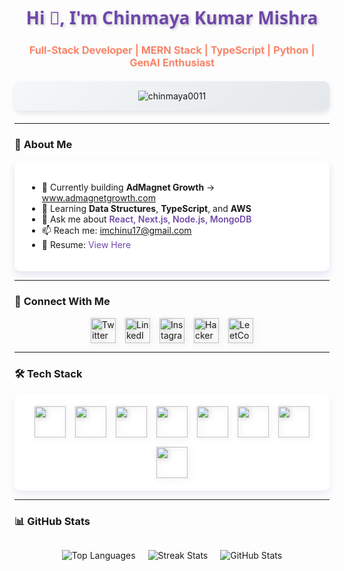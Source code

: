 <h1 align="center" style="color: #6e48aa; text-shadow: 2px 2px 4px rgba(0,0,0,0.2); font-family: 'Segoe UI', Tahoma, Geneva, Verdana, sans-serif;">Hi 👋, I'm Chinmaya Kumar Mishra</h1>
<h3 align="center" style="color: #ff7e5f; font-weight: 600; text-shadow: 1px 1px 2px rgba(0,0,0,0.1);">Full-Stack Developer | MERN Stack | TypeScript | Python | GenAI Enthusiast</h3>

<div align="center" style="background: linear-gradient(135deg, #f5f7fa 0%, #e4e8eb 100%); padding: 15px; border-radius: 10px; box-shadow: 0 4px 8px rgba(0,0,0,0.1); margin: 20px 0;">
  <img src="https://komarev.com/ghpvc/?username=chinmaya0011&label=Profile%20views&color=6e48aa&style=flat" alt="chinmaya0011" />
</div>

---

### 🎨 **About Me**

<div style="background: white; padding: 20px; border-radius: 10px; box-shadow: 0 6px 12px rgba(106, 74, 170, 0.15);">
  
- 🔭 Currently building **AdMagnet Growth** → <a href="https://www.admagnetgrowth.com" style="color: #ff7e5f; text-decoration: none; font-weight: 500;">www.admagnetgrowth.com</a>
- 🌱 Learning **Data Structures**, **TypeScript**, and **AWS**
- 💬 Ask me about <span style="color: #6e48aa; font-weight: 600;">React, Next.js, Node.js, MongoDB</span>
- 📫 Reach me: <a href="mailto:imchinu17@gmail.com" style="color: #ff7e5f; text-decoration: none;">imchinu17@gmail.com</a>
- 📄 Resume: <a href="https://drive.google.com/file/d/1dlzwmQKRHTO4RAPCKeG8fvKNKn3Xn6mz/view?usp=sharing" style="color: #6e48aa; text-decoration: none;">View Here</a>

</div>

---

### 🌈 **Connect With Me**

<div style="display: flex; justify-content: center; gap: 15px; flex-wrap: wrap;">
  <a href="https://twitter.com/chinmay67358261" target="_blank" style="transition: transform 0.3s ease;"><img src="https://cdn-icons-png.flaticon.com/512/733/733579.png" height="40" width="40" style="filter: drop-shadow(2px 2px 4px rgba(0,0,0,0.2)); transition: transform 0.3s ease;" onmouseover="this.style.transform='scale(1.2)'" onmouseout="this.style.transform='scale(1)'" alt="Twitter"/></a>
  <a href="https://linkedin.com/in/finasor" target="_blank" style="transition: transform 0.3s ease;"><img src="https://cdn-icons-png.flaticon.com/512/174/174857.png" height="40" width="40" style="filter: drop-shadow(2px 2px 4px rgba(0,0,0,0.2)); transition: transform 0.3s ease;" onmouseover="this.style.transform='scale(1.2)'" onmouseout="this.style.transform='scale(1)'" alt="LinkedIn"/></a>
  <a href="https://instagram.com/chinmayakumarmishr1" target="_blank" style="transition: transform 0.3s ease;"><img src="https://cdn-icons-png.flaticon.com/512/2111/2111463.png" height="40" width="40" style="filter: drop-shadow(2px 2px 4px rgba(0,0,0,0.2)); transition: transform 0.3s ease;" onmouseover="this.style.transform='scale(1.2)'" onmouseout="this.style.transform='scale(1)'" alt="Instagram"/></a>
  <a href="https://www.hackerrank.com/chinmaya17" target="_blank" style="transition: transform 0.3s ease;"><img src="https://cdn.iconscout.com/icon/free/png-256/free-hackerrank-3628885-3030000.png" height="40" width="40" style="filter: drop-shadow(2px 2px 4px rgba(0,0,0,0.2)); transition: transform 0.3s ease;" onmouseover="this.style.transform='scale(1.2)'" onmouseout="this.style.transform='scale(1)'" alt="HackerRank"/></a>
  <a href="https://www.leetcode.com/chinmaya17" target="_blank" style="transition: transform 0.3s ease;"><img src="https://upload.wikimedia.org/wikipedia/commons/1/19/LeetCode_logo_black.png" height="40" width="40" style="filter: drop-shadow(2px 2px 4px rgba(0,0,0,0.2)); transition: transform 0.3s ease;" onmouseover="this.style.transform='scale(1.2)'" onmouseout="this.style.transform='scale(1)'" alt="LeetCode"/></a>
</div>

---

### 🛠 **Tech Stack**

<div style="display: flex; justify-content: center; flex-wrap: wrap; gap: 15px; background: white; padding: 20px; border-radius: 10px; box-shadow: 0 6px 12px rgba(106, 74, 170, 0.1);">
  <img src="https://cdn.jsdelivr.net/gh/devicons/devicon/icons/javascript/javascript-original.svg" width="50" height="50" style="filter: drop-shadow(2px 2px 4px rgba(0,0,0,0.2))"/>
  <img src="https://cdn.jsdelivr.net/gh/devicons/devicon/icons/typescript/typescript-original.svg" width="50" height="50" style="filter: drop-shadow(2px 2px 4px rgba(0,0,0,0.2))"/>
  <img src="https://cdn.jsdelivr.net/gh/devicons/devicon/icons/react/react-original.svg" width="50" height="50" style="filter: drop-shadow(2px 2px 4px rgba(0,0,0,0.2))"/>
  <img src="https://cdn.jsdelivr.net/gh/devicons/devicon/icons/nextjs/nextjs-original-wordmark.svg" width="50" height="50" style="filter: drop-shadow(2px 2px 4px rgba(0,0,0,0.2))"/>
  <img src="https://cdn.jsdelivr.net/gh/devicons/devicon/icons/nodejs/nodejs-original.svg" width="50" height="50" style="filter: drop-shadow(2px 2px 4px rgba(0,0,0,0.2))"/>
  <img src="https://cdn.jsdelivr.net/gh/devicons/devicon/icons/mongodb/mongodb-original.svg" width="50" height="50" style="filter: drop-shadow(2px 2px 4px rgba(0,0,0,0.2))"/>
  <img src="https://cdn.jsdelivr.net/gh/devicons/devicon/icons/python/python-original.svg" width="50" height="50" style="filter: drop-shadow(2px 2px 4px rgba(0,0,0,0.2))"/>
  <img src="https://cdn.jsdelivr.net/gh/devicons/devicon/icons/tailwindcss/tailwindcss-plain.svg" width="50" height="50" style="filter: drop-shadow(2px 2px 4px rgba(0,0,0,0.2))"/>
</div>

---

### 📊 **GitHub Stats**

<div style="display: flex; flex-wrap: wrap; justify-content: center; gap: 20px;">

![Top Languages](https://github-readme-stats.vercel.app/api/top-langs?username=chinmaya0011&show_icons=true&theme=default&layout=compact&hide_border=true&title_color=6e48aa&text_color=555555)

![Streak Stats](https://github-readme-streak-stats.herokuapp.com/?user=chinmaya0011&theme=default&hide_border=true&stroke=6e48aa&ring=6e48aa&fire=ff7e5f&currStreakNum=555555&sideNums=555555&currStreakLabel=ff7e5f)

![GitHub Stats](https://github-readme-stats.vercel.app/api?username=chinmaya0011&show_icons=true&theme=default&hide_border=true&title_color=6e48aa&text_color=555555&icon_color=ff7e5f)

</div>
